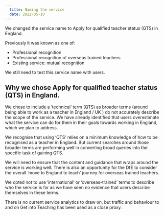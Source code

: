 ```yaml
---
  title: Naming the service
  date: 2022-05-10
---
```


We changed the service name to Apply for qualified teacher status (QTS) in England.

Previously it was known as one of:

- Professional recognition
- Professional recognition of overseas trained teachers
- Existing service: mutual recognition

We still need to test this service name with users.

## Why we chose Apply for qualified teacher status (QTS) in England.

We chose to include a ‘technical’ term (QTS) as broader terms (around being able to work as a teacher in England / UK ) do not accurately describe the scope of the service. We have already identified that users overestimate what the service can do for them in their goals towards working in England, which we plan to address.

We recognise that using ‘QTS’ relies on a minimum knowledge of how to be recognised as a teacher in England. But current searches around those broader terms are performing well in converting broad queries into the specific task of gaining QTS.

We will need to ensure that the content and guidance that wraps around the service is working well. There is also an opportunity for the DfE to consider the overall ‘move to England to teach’ journey for overseas trained teachers.

We opted not to use ‘international’ or ‘overseas-trained’ terms to describe who the service is for as we have seen no evidence that users describe themselves in these terms.

There is no current service analytics to draw on, but traffic and behaviour to and on Get into Teaching has been used as a close proxy.

